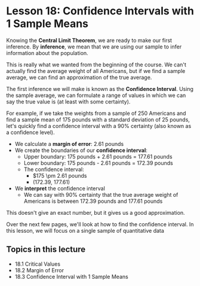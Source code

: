 <head>
<script src="https://polyfill.io/v3/polyfill.min.js?features=es6"></script>
<script id="MathJax-script" async src="https://cdn.jsdelivr.net/npm/mathjax@3/es5/tex-mml-chtml.js"></script>
</head>

# Lesson 18: Confidence Intervals with 1 Sample Means
Knowing the __Central Limit Theorem__, we are ready to make our first inference. By __inference__, we mean that we are using our sample to infer information about the population. 

This is really what we wanted from the beginning of the course. We can't actually find the average weight of all Americans, but if we find a sample average, we can find an approximation of the true average.

The first inference we will make is known as the __Confidence Interval__. Using the sample average, we can formulate a range of values in which we can say the true value is (at least with some certainty).

For example, if we take the weights from a sample of 250 Americans and find a sample mean of 175 pounds with a standard deviation of 25 pounds, let's quickly find a confidence interval with a 90% certainty (also known as a confidence level).
* We calculate a __margin of error__: 2.61 pounds
* We create the boundaries of our __confidence interval__:
    * Upper boundary: 175 pounds + 2.61 pounds = 177.61 pounds
    * Lower boundary: 175 pounds - 2.61 pounds = 172.39 pounds
    * The confidence interval:
      * $175 \pm 2.61 pounds
      * (172.39, 177.61)
* We __interpret__ the confidence interval
    * We can say with 90% certainty that the true average weight of Americans is between 172.39 pounds and 177.61 pounds

This doesn't give an exact number, but it gives us a good approximation.

Over the next few pages, we'll look at how to find the confidence interval. In this lesson, we will focus on a single sample of quantitative data

## Topics in this lecture
* 18.1 Critical Values
* 18.2 Margin of Error
* 18.3 Confidence Interval with 1 Sample Means